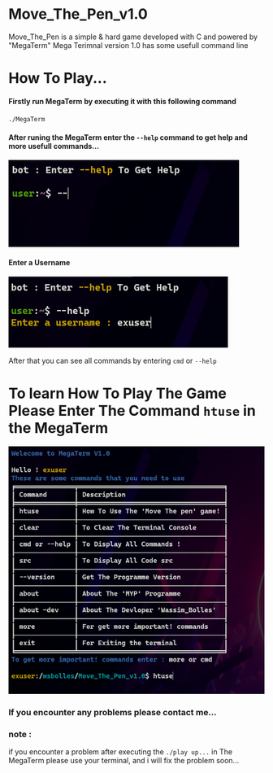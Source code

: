 # Move_The_Pen_v1.0
Move_The_Pen is a simple &amp; hard game developed with C and powered by "MegaTerm" Mega Terimnal version 1.0 has some usefull command line

# How To Play...
#### Firstly run MegaTerm by executing it with this following command
```
./MegaTerm
```
#### After runing the MegaTerm enter the ```--help``` command to get help and more usefull commands...
<img src="https://github.com/WASSIM-BOLLES/Move_The_Pen_v1.0/blob/master/M_T_P%20assets/images/Megaterm.png">

#### Enter a Username

<img src="https://github.com/WASSIM-BOLLES/Move_The_Pen_v1.0/blob/master/M_T_P%20assets/images/user.png">

After that you can see all commands by entering ```cmd``` or ```--help``` 

# To learn How To Play The Game Please Enter The Command ``` htuse ``` in the MegaTerm
<img src="https://github.com/WASSIM-BOLLES/Move_The_Pen_v1.0/blob/master/M_T_P%20assets/images/htuse.png">

### If you encounter any problems please contact me...
### note :

if you encounter a problem after executing the ```./play up...``` in The MegaTerm please use your terminal, and i will fix the problem soon...
